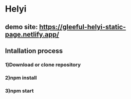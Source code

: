 # Helyi
## demo site: https://gleeful-helyi-static-page.netlify.app/

## Intallation process
 ### 1)Download or clone  repository
 ### 2)npm install
 ### 3)npm start
 
